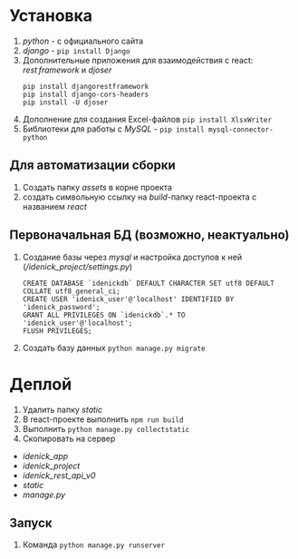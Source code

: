 # Установка
1. *python* - с официального сайта
1. *django* - `pip install Django`
1. Дополнительные приложения для взаимодействия с react: *rest framework* и *djoser*
   ```
   pip install djangorestframework
   pip install django-cors-headers
   pip install -U djoser
   ```
1. Дополнение для создания Excel-файлов `pip install XlsxWriter`
1. Библиотеки для работы с *MySQL* - `pip install mysql-connector-python`

## Для автоматизации сборки
1. Создать папку *assets* в корне проекта
1. создать символьную ссылку на *build*-папку react-проекта с названием *react*

## Первоначальная БД (возможно, неактуально)
1. Создание базы через *mysql* и настройка доступов к ней (*/idenick_project/settings.py*)
   ```
   CREATE DATABASE `idenickdb` DEFAULT CHARACTER SET utf8 DEFAULT COLLATE utf8_general_ci;
   CREATE USER 'idenick_user'@'localhost' IDENTIFIED BY 'idenick_password';
   GRANT ALL PRIVILEGES ON `idenickdb`.* TO 'idenick_user'@'localhost';
   FLUSH PRIVILEGES;
   ```
1. Создать базу данных `python manage.py migrate`

# Деплой
1. Удалить папку *static*
1. В react-проекте выполнить `npm run build`
1. Выполнить `python manage.py collectstatic`
1. Скопировать на сервер
- *idenick_app*
- *idenick_project*
- *idenick_rest_api_v0*
- *static*
- *manage.py*

## Запуск
1. Команда `python manage.py runserver`
